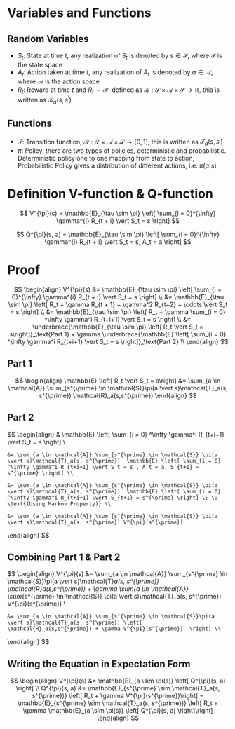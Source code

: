 # Variables and Functions

## Random Variables
- $S_t$: State at time $t$, any realization of $S_t$ is denoted by $s \in \mathcal{S}$, where $\mathcal{S}$ is the state space
- $A_t$: Action taken at time $t$, any realization of $A_t$ is denoted by $a \in \mathcal{A}$, where $\mathcal{A}$ is the action space
- $R_t$: Reward at time $t$ and $R_t \sim \mathcal{R}$, defined as $\mathcal{R} : \mathcal{S} \times \mathcal{A} \times \mathcal{S} \rightarrow \mathbb{R}$, this is written as $\mathcal{R}_a(s, s^{\prime})$

## Functions
- $\mathcal{T}$: Transition function, $\mathcal{R} : \mathcal{S} \times \mathcal{A} \times \mathcal{S} \rightarrow [0, 1]$, this is written as $\mathcal{T}_a(s, s^{\prime})$
- $\pi$: Policy, there are two types of policies, deterministic and probabilistic. Deterministic policy one to one mapping from state to action, Probabilistic Policy gives a distribution of different actions, i.e. $\pi(a|s)$


# Definition V-function & Q-function
$$
V^{\pi}(s) = \mathbb{E}_{\tau \sim \pi} \left[ \sum_{i = 0}^{\infty}  \gamma^{i} R_{t + i} \vert S_t = s \right]
$$

$$
Q^{\pi}(s, a) = \mathbb{E}_{\tau \sim \pi} \left[ \sum_{i = 0}^{\infty}  \gamma^{i} R_{t + i} \vert S_t = s, A_t = a \right]
$$
# Proof

$$
\begin{align}
	V^{\pi}(s) 
	&= \mathbb{E}_{\tau \sim \pi} \left[ \sum_{i = 0}^{\infty}  \gamma^{i} R_{t + i} \vert S_t = s \right] \\
	&= \mathbb{E}_{\tau \sim \pi} \left[ R_t + \gamma R_{t + 1} + \gamma^2 R_{t+2} + \cdots  \vert S_t = s \right] \\
	&= \mathbb{E}_{\tau \sim \pi} \left[ R_t + \gamma \sum_{i = 0} ^\infty \gamma^i R_{t+i+1} \vert S_t = s \right] \\
	&= \underbrace{\mathbb{E}_{\tau \sim \pi} \left[ R_t \vert S_t = s\right]}_\text{Part 1}  + \gamma \underbrace{\mathbb{E} \left[ \sum_{i = 0} ^\infty \gamma^i R_{t+i+1} \vert S_t = s \right]}_\text{Part 2} \\
\end{align}
$$
## Part 1
$$
\begin{align}
	\mathbb{E} \left[ R_t \vert S_t = s\right] &= \sum_{a \in \mathcal{A}} \sum_{s^{\prime} \in \mathcal{S}}\pi(a \vert s)\mathcal{T}_a(s, s^{\prime}) \mathcal{R}_a(s,s^{\prime})
\end{align}
$$
## Part 2
$$
\begin{align}
	& \mathbb{E} \left[ \sum_{i = 0} ^\infty \gamma^i R_{t+i+1} \vert S_t = s \right] \\ 
	
	&= \sum_{a \in \mathcal{A}} \sum_{s^{\prime} \in \mathcal{S}} \pi(a \vert s)\mathcal{T}_a(s, s^{\prime})  \mathbb{E} \left[ \sum_{i = 0} ^\infty \gamma^i R_{t+i+1} \vert S_t = s , A_t = a, S_{t+1} = s^{\prime} \right] \\
	
	&= \sum_{a \in \mathcal{A}} \sum_{s^{\prime} \in \mathcal{S}} \pi(a \vert s)\mathcal{T}_a(s, s^{\prime})  \mathbb{E} \left[ \sum_{i = 0} ^\infty \gamma^i R_{t+i+1} \vert S_{t+1} = s^{\prime} \right] \; \; \text{(Using Markov Property)} \\
	
	&= \sum_{a \in \mathcal{A}} \sum_{s^{\prime} \in \mathcal{S}} \pi(a \vert s)\mathcal{T}_a(s, s^{\prime}) V^{\pi}(s^{\prime})
\end{align}
$$

## Combining Part 1 &  Part 2
$$
\begin{align}
	V^{\pi}(s) &= \sum_{a \in \mathcal{A}} \sum_{s^{\prime} \in \mathcal{S}}\pi(a \vert s)\mathcal{T}_a(s, s^{\prime}) \mathcal{R}_a(s,s^{\prime}) + \gamma \sum_{a \in \mathcal{A}} \sum_{s^{\prime} \in \mathcal{S}} \pi(a \vert s)\mathcal{T}_a(s, s^{\prime}) V^{\pi}(s^{\prime}) \\
	
	&= \sum_{a \in \mathcal{A}} \sum_{s^{\prime} \in \mathcal{S}}\pi(a \vert s)\mathcal{T}_a(s, s^{\prime}) \left[ \mathcal{R}_a(s,s^{\prime}) + \gamma V^{\pi}(s^{\prime})  \right] \\

	
\end{align}
$$

## Writing the Equation in Expectation Form
$$
\begin{align}
	V^{\pi}(s) &= \mathbb{E}_{a \sim \pi(s)} \left[ Q^{\pi}(s, a) \right] \\
	Q^{\pi}(s, a) &= \mathbb{E}_{s^{\prime} \sim \mathcal{T}_a(s, s^{\prime})} \left[ R_t + \gamma V^{\pi}(s^{\prime})\right] = \mathbb{E}_{s^{\prime} \sim \mathcal{T}_a(s, s^{\prime})} \left[ R_t + \gamma \mathbb{E}_{a \sim \pi(s)} \left[ Q^{\pi}(s, a) \right]\right]
\end{align}
$$

